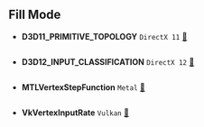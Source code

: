 ## Fill Mode

- **D3D11_PRIMITIVE_TOPOLOGY** `DirectX 11` [:blue_book:]()
```cpp

```

- **D3D12_INPUT_CLASSIFICATION** `DirectX 12` [:blue_book:]()
```cpp

```

- **MTLVertexStepFunction** `Metal` [:rocket:]()
```cpp

```

- **VkVertexInputRate** `Vulkan` [:volcano:]()
```cpp

```
